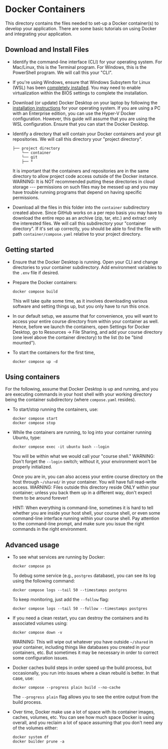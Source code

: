 # Docker Containers

This directory contains the files needed to set-up a Docker container(s) to develop your application. There are some basic tutorials on using Docker and integrating your application.

## Download and Install Files

* Identify the command-line interface (CLI) for your operating system. For Mac/Linux, this is the Terminal program. For Windows, this is the PowerShell program.  We will call this your "CLI".

* If you're using Windows, ensure that Windows Subsytem for Linux (WSL) has been [completely installed](https://learn.microsoft.com/en-us/windows/wsl/install). You may need to enable virtualization within the BIOS settings to complete the installation.

* Download (or update) Docker Desktop on your laptop by following the [installation instructions](https://docs.docker.com/get-docker/) for your operating system. If you are using a PC with an Enterprise edition, you can use the Hyper-V Docker configuration. However, this guide will assume that you are using the WSL configuration. Ensure that you can start the Docker Desktop.

* Identify a directory that will contain your Docker containers and your git repositories. We will call this directory your "project directory".
  ```
  ├── project directory
      └── container
      └── git
      ├── *
  ```
  It is important that the containers and repositories are in the same directory to allow project code access outside of the Docker instance. WARNING: It is NOT recommended putting these directories in cloud storage --- permissions on such files may be messed up and you may have trouble running programs that depend on having specific permissions.

* Download all the files in this folder into the `container` subdirectory created above. Since GitHub works on a per repo basis you may have to download the entire repo as an archive (zip, tar, etc.) and extract only the interested files. We will call this subdirectory your "container directory".  If it's set up correctly, you should be able to find the file with path `container/compose.yaml` relative to your project directory.

## Getting started

* Ensure that the Docker Desktop is running. Open your CLI and change directories to your container subdirectory. Add environment variables to the `.env` file if desired.

* Prepare the Docker containers:
  ```
  docker compose build
  ```
  This will take quite some time, as it involves downloading various software and setting things up, but you only have to run this once.

* In our default setup, we assume that for convenience, you will want to access your entire course directory from within your container as well.  Hence, before we launch the containers, open Settings for Docker Desktop, go to Resources -> File Sharing, and add your course directory (one level above the container directory) to the list (to be "bind mounted").

* To start the containers for the first time, 
  ```
  docker compose up -d
  ```

## Using containers

For the following, assume that Docker Desktop is up and running, and you are executing commands in your host shell with your working directory being the container subdirectory (where `compose.yaml` resides).

* To start/stop running the containers, use:
  ```
  docker compose start
  docker compose stop
  ```

* While the containers are running, to log into your container running Ubuntu, type:
  ```
  docker compose exec -it ubuntu bash --login
  ```
  You will be within what we would call your "course shell."  WARNING: Don't forget the `--login` switch; without it, your environment won't be properly initialized.

  Once you are in, you can also access your entire course directory on the host through `~/shared/` in your container.  You will have full read-write access.  WARNING: Files outside this directory reside ONLY within your container; unless you back them up in a different way, don't expect them to be around forever!

  HINT: When everything is command-line, sometimes it is hard to tell whether you are inside your host shell, your course shell, or even some command-line interface running within your course shell.  Pay attention to the command-line prompt, and make sure you issue the right commands in the right environment.

## Advanced usage

* To see what services are running by Docker:
  ```
  docker compose ps
  ```
  To debug some service (e.g., `postgres` database), you can see its log using the following command:
  ```
  docker compose logs --tail 50 --timestamps postgres
  ```
  To keep monitoring, just add the `--follow` flag:
  ```
  docker compose logs --tail 50 --follow --timestamps postgres
  ```

* If you need a clean restart, you can destroy the containers and its associated volumes using:
  ```
  docker compose down -v
  ```
  WARNING: This will wipe out whatever you have outside `~/shared` in your container, including things like databases you created in your containers, etc.  But sometimes it may be necessary in order to correct some configuration issues.

* Docker caches build steps in order speed up the build process, but occasionally, you run into issues where a clean rebuild is better. In that case, use:
  ```
  docker compose --progress plain build --no-cache
  ```
  The `--progress plain` flag allows you to see the entire output from the build process.

* Over time, Docker make use a lot of space with its container images, caches, volumes, etc.  You can see how much space Docker is using overall, and you reclaim a lot of space assuming that you don't need any of the volumes either:
  ```
  docker system df
  docker builder prune -a
  ```
